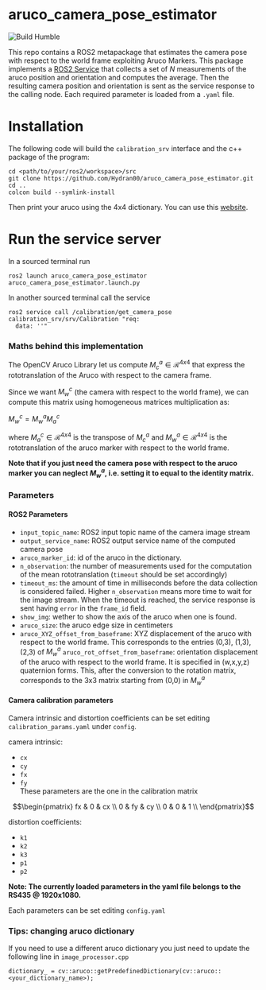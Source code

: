 # aruco_camera_pose_estimator
![Build Humble](https://github.com/Hydran00/aruco_camera_pose_estimator/actions/workflows/main.yml/badge.svg)  

This repo contains a ROS2 metapackage that estimates the camera pose with respect to the world frame exploiting Aruco Markers. This package implements a [ROS2 Service](https://docs.ros.org/en/humble/Tutorials/Beginner-CLI-Tools/Understanding-ROS2-Services/Understanding-ROS2-Services.html) that collects a set of $N$ measurements of the aruco position and orientation and computes the average. Then the resulting camera position and orientation is sent as the service response to the calling node. Each required parameter is loaded from a `.yaml` file.

# Installation
The following code will build the `calibration_srv` interface and the c++ package of the program:
```
cd <path/to/your/ros2/workspace>/src
git clone https://github.com/Hydran00/aruco_camera_pose_estimator.git
cd .. 
colcon build --symlink-install
```
Then print your aruco using the 4x4 dictionary. You can use this [website](https://chev.me/arucogen/).

# Run the service server
In a sourced terminal run
```
ros2 launch aruco_camera_pose_estimator aruco_camera_pose_estimator.launch.py
```
In another sourced terminal call the service
```
ros2 service call /calibration/get_camera_pose calibration_srv/srv/Calibration "req:
  data: ''"
```
### Maths behind this implementation
The OpenCV Aruco Library let us compute $M_{c}^{a} \in \mathcal{R}^{4x4}$ that express the rototranslation of the Aruco with respect to the camera frame. 

Since we want $M_{w}^{c}$ (the camera with respect to the world frame), we can compute this matrix using homogeneous matrices multiplication as:

$M_{w}^{c} = M_{w}^{a}  M_{a}^{c}$  

where $M_{a}^{c} \in \mathcal{R}^{4x4}$ is the transpose of $M_{c}^{a}$ and $M_{w}^{a} \in \mathcal{R}^{4x4}$ is the rototranslation of the aruco marker with respect to the world frame.

**Note that if you just need the camera pose with respect to the aruco marker you can neglect $M_{w}^{a}$, i.e. setting it to equal to the identity matrix.**

### Parameters
#### ROS2 Parameters
  - `input_topic_name`: ROS2 input topic name of the camera image stream
  - `output_service_name`: ROS2 output service name of the computed camera pose
  - `aruco_marker_id`: id of the aruco in the dictionary. 
  - `n_observation`: the number of measurements used for the computation of the mean rototranslation (`timeout` should be set accordingly)
  - `timeout_ms`: the amount of time in milliseconds before the data collection is considered failed. Higher `n_observation` means more time to wait for the image stream. When the timeout is reached, the service response is sent having `error` in the `frame_id` field.  
  - `show_img`: wether to show the axis of the aruco when one is found.
  - `aruco_size`: the aruco edge size in centimeters
  - `aruco_XYZ_offset_from_baseframe`: XYZ displacement of the aruco with respect to the world frame. This corresponds to the entries (0,3), (1,3), (2,3) of $M_{w}^{a}$
  `aruco_rot_offset_from_baseframe`: orientation displacement of the aruco with respect to the world frame. It is specified in (w,x,y,z) quaternion forms. This, after the conversion to the rotation matrix, corresponds to the 3x3 matrix starting from (0,0) in $M_{w}^{a}$
#### Camera calibration parameters
Camera intrinsic and distortion coefficients can be set editing `calibration_params.yaml` under `config`.

camera intrinsic:
  - `cx`
  - `cy`
  - `fx`
  - `fy`    
These parameters are the one in the calibration matrix
```math
\begin{pmatrix}
  fx & 0 & cx \\
  0 & fy & cy \\
  0 & 0 & 1 \\
\end{pmatrix}
```
distortion coefficients:
  - `k1`
  - `k2`
  - `k3`
  - `p1`
  - `p2`

**Note: The currently loaded parameters in the yaml file belongs to the RS435 @ 1920x1080.**

Each parameters can be set editing `config.yaml`

### Tips: changing aruco dictionary
If you need to use a different aruco dictionary you just need to update the following line in `image_processor.cpp`

```
dictionary_ = cv::aruco::getPredefinedDictionary(cv::aruco::<your_dictionary_name>);
```
